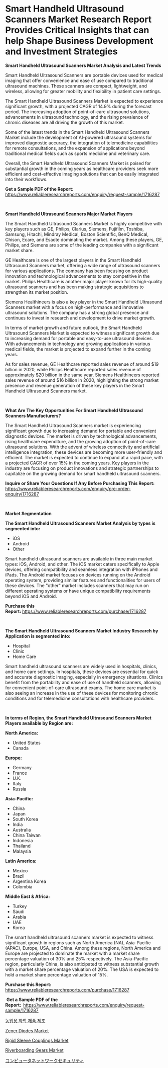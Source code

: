 <p><h1>Smart Handheld Ultrasound Scanners Market Research Report Provides Critical Insights that can help Shape Business Development and Investment Strategies</h1></p><p><strong>Smart Handheld Ultrasound Scanners Market Analysis and Latest Trends</strong></p>
<p><p>Smart Handheld Ultrasound Scanners are portable devices used for medical imaging that offer convenience and ease of use compared to traditional ultrasound machines. These scanners are compact, lightweight, and wireless, allowing for greater mobility and flexibility in patient care settings.</p><p>The Smart Handheld Ultrasound Scanners Market is expected to experience significant growth, with a projected CAGR of 14.9% during the forecast period. The increasing adoption of point-of-care ultrasound solutions, advancements in ultrasound technology, and the rising prevalence of chronic diseases are all driving the growth of this market.</p><p>Some of the latest trends in the Smart Handheld Ultrasound Scanners Market include the development of AI-powered ultrasound systems for improved diagnostic accuracy, the integration of telemedicine capabilities for remote consultations, and the expansion of applications beyond traditional medical fields such as sports medicine and veterinary care.</p><p>Overall, the Smart Handheld Ultrasound Scanners Market is poised for substantial growth in the coming years as healthcare providers seek more efficient and cost-effective imaging solutions that can be easily integrated into their workflows.</p></p>
<p><strong>Get a Sample PDF of the Report:&nbsp;</strong> <a href="https://www.reliableresearchreports.com/enquiry/request-sample/1716287">https://www.reliableresearchreports.com/enquiry/request-sample/1716287</a></p>
<p>&nbsp;</p>
<p><strong>Smart Handheld Ultrasound Scanners Major Market Players</strong></p>
<p><p>The Smart Handheld Ultrasound Scanners Market is highly competitive with key players such as GE, Philips, Clarius, Siemens, Fujifilm, Toshiba, Samsung, Hitachi, Mindray Medical, Boston Scientific, BenQ Medical, Chison, Ecare, and Esaote dominating the market. Among these players, GE, Philips, and Siemens are some of the leading companies with a significant market share.</p><p>GE Healthcare is one of the largest players in the Smart Handheld Ultrasound Scanners market, offering a wide range of ultrasound scanners for various applications. The company has been focusing on product innovation and technological advancements to stay competitive in the market. Philips Healthcare is another major player known for its high-quality ultrasound scanners and has been making strategic acquisitions to strengthen its market position.</p><p>Siemens Healthineers is also a key player in the Smart Handheld Ultrasound Scanners market with a focus on high-performance and innovative ultrasound solutions. The company has a strong global presence and continues to invest in research and development to drive market growth.</p><p>In terms of market growth and future outlook, the Smart Handheld Ultrasound Scanners Market is expected to witness significant growth due to increasing demand for portable and easy-to-use ultrasound devices. With advancements in technology and growing applications in various medical fields, the market is projected to expand further in the coming years.</p><p>As for sales revenue, GE Healthcare reported sales revenue of around $19 billion in 2020, while Philips Healthcare reported sales revenue of approximately $20 billion in the same year. Siemens Healthineers reported sales revenue of around $16 billion in 2020, highlighting the strong market presence and revenue generation of these key players in the Smart Handheld Ultrasound Scanners market.</p></p>
<p>&nbsp;</p>
<p><strong>What Are The Key Opportunities For Smart Handheld Ultrasound Scanners Manufacturers?</strong></p>
<p><p>The Smart Handheld Ultrasound Scanners market is experiencing significant growth due to increasing demand for portable and convenient diagnostic devices. The market is driven by technological advancements, rising healthcare expenditure, and the growing adoption of point-of-care ultrasound solutions. With the advent of wireless connectivity and artificial intelligence integration, these devices are becoming more user-friendly and efficient. The market is expected to continue to expand at a rapid pace, with a projected CAGR of over 15% in the coming years. Key players in the industry are focusing on product innovations and strategic partnerships to capitalize on the growing demand for smart handheld ultrasound scanners.</p></p>
<p><strong>Inquire or Share Your Questions If Any Before Purchasing This Report:</strong> <a href="https://www.reliableresearchreports.com/enquiry/pre-order-enquiry/1716287">https://www.reliableresearchreports.com/enquiry/pre-order-enquiry/1716287</a></p>
<p>&nbsp;</p>
<p><strong>Market Segmentation</strong></p>
<p><strong>The Smart Handheld Ultrasound Scanners Market Analysis by types is segmented into:</strong></p>
<p><ul><li>iOS</li><li>Android</li><li>Other</li></ul></p>
<p><p>Smart handheld ultrasound scanners are available in three main market types: iOS, Android, and other. The iOS market caters specifically to Apple devices, offering compatibility and seamless integration with iPhones and iPads. The Android market focuses on devices running on the Android operating system, providing similar features and functionalities for users of these devices. The "other" market includes scanners that may run on different operating systems or have unique compatibility requirements beyond iOS and Android.</p></p>
<p><strong>Purchase this Report:&nbsp;</strong><a href="https://www.reliableresearchreports.com/purchase/1716287">https://www.reliableresearchreports.com/purchase/1716287</a></p>
<p>&nbsp;</p>
<p><strong>The Smart Handheld Ultrasound Scanners Market Industry Research by Application is segmented into:</strong></p>
<p><ul><li>Hospital</li><li>Clinic</li><li>Home Care</li></ul></p>
<p><p>Smart handheld ultrasound scanners are widely used in hospitals, clinics, and home care settings. In hospitals, these devices are essential for quick and accurate diagnostic imaging, especially in emergency situations. Clinics benefit from the portability and ease of use of handheld scanners, allowing for convenient point-of-care ultrasound exams. The home care market is also seeing an increase in the use of these devices for monitoring chronic conditions and for telemedicine consultations with healthcare providers.</p></p>
<p>&nbsp;</p>
<p><strong>In terms of Region, the Smart Handheld Ultrasound Scanners Market Players available by Region are:</strong></p>
<p>
    <p> <strong> North America: </strong>
        <ul>
            <li>United States</li>
            <li>Canada</li>
        </ul>
        </p> 
    <p> <strong> Europe: </strong>
        <ul>
            <li>Germany</li>
            <li>France</li>
            <li>U.K.</li>
            <li>Italy</li>
            <li>Russia</li>
        </ul>
        </p> 
    <p> <strong> Asia-Pacific: </strong>
        <ul>
            <li>China</li>
            <li>Japan</li>
            <li>South Korea</li>
            <li>India</li>
            <li>Australia</li>
            <li>China Taiwan</li>
            <li>Indonesia</li>
            <li>Thailand</li>
            <li>Malaysia</li>
        </ul>
        </p> 
    <p> <strong> Latin America: </strong>
        <ul>
            <li>Mexico</li>
            <li>Brazil</li>
            <li>Argentina Korea</li>
            <li>Colombia</li>
        </ul>
        </p> 
    <p> <strong> Middle East & Africa: </strong>
        <ul>
            <li>Turkey</li>
            <li>Saudi</li>
            <li>Arabia</li>
            <li>UAE</li>
            <li>Korea</li>
        </ul>
    </p>
    </p>
<p><p>The smart handheld ultrasound scanners market is expected to witness significant growth in regions such as North America (NA), Asia-Pacific (APAC), Europe, USA, and China. Among these regions, North America and Europe are projected to dominate the market with a market share percentage valuation of 30% and 25% respectively. The Asia-Pacific region, particularly China, is also anticipated to witness substantial growth with a market share percentage valuation of 20%. The USA is expected to hold a market share percentage valuation of 15%.</p></p>
<p><strong>Purchase this Report: </strong><a href="https://www.reliableresearchreports.com/purchase/1716287">https://www.reliableresearchreports.com/purchase/1716287</a></p>
<p>&nbsp;<strong>Get a Sample PDF of the Report:&nbsp;&nbsp;</strong><a href="https://www.reliableresearchreports.com/enquiry/request-sample/1716287">https://www.reliableresearchreports.com/enquiry/request-sample/1716287</a></p>
<p><strong></strong></p>
<p><p><a href="https://medium.com/@josephweaver29/%EB%86%8D%EB%A6%BC%EC%97%85-%ED%99%94%ED%95%99%EC%A0%9C%EC%A1%B0-%EC%8B%9C%EC%9E%A5-%EC%A0%84%EB%A7%9D-%EC%82%B0%EC%97%85-%EA%B0%9C%EC%9A%94-%EB%B0%8F-%EC%98%88%EC%B8%A1-2024%EB%85%84%EB%B6%80%ED%84%B0-2031%EB%85%84%EA%B9%8C%EC%A7%80-696018acb383">농업용 화학 제품 제조</a></p><p><a href="https://view.publitas.com/reportprime-1/zener-diodes-market-growth-market-trends-covid-19-impact-and-forecasts-for-period-from-2024-2031/">Zener Diodes Market</a></p><p><a href="https://angry-finch-aaf.notion.site/Rigid-Sleeve-Couplings-Market-Furnish-Information-about-Market-Size-Market-Share-Market-Dynamics--bc9c086638e0416db14876713ce8818d">Rigid Sleeve Couplings Market</a></p><p><a href="https://pretty-mail-caf.notion.site/Riverboarding-Gears-Market-Research-Report-Forecasted-for-Period-from-2024-2031-by-Market-Type-M-05eb2b9aa4d74549bb567cc62f5ec3e2">Riverboarding Gears Market</a></p><p><a href="https://medium.com/@soamybahemax/%E3%82%B3%E3%83%B3%E3%83%94%E3%83%A5%E3%83%BC%E3%82%BF%E3%83%BC%E3%83%8D%E3%83%83%E3%83%88%E3%83%AF%E3%83%BC%E3%82%AF%E3%82%BB%E3%82%AD%E3%83%A5%E3%83%AA%E3%83%86%E3%82%A3%E5%B8%82%E5%A0%B4%E3%81%AE%E5%88%86%E6%9E%90-%E3%82%B0%E3%83%AD%E3%83%BC%E3%83%90%E3%83%AB%E7%94%A3%E6%A5%AD%E3%81%AE%E8%A6%8B%E9%80%9A%E3%81%97%E3%81%A8%E4%BA%88%E6%B8%AC-2024%E5%B9%B4%E3%81%8B%E3%82%892031%E5%B9%B4-ab8a8a36f3fd">コンピュータネットワークセキュリティ</a></p></p>